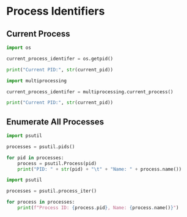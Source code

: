 # Process Identifiers

## Current Process

```python
import os

current_process_identifer = os.getpid()

print("Current PID:", str(current_pid))
```

```python
import multiprocessing

current_process_identifer = multiprocessing.current_process()

print("Current PID:", str(current_pid))
```

## Enumerate All Processes

```python
import psutil

processes = psutil.pids()

for pid in processes:
    process = psutil.Process(pid)
    print("PID: " + str(pid) + "\t" + "Name: " + process.name())
```

```python
import psutil

processes = psutil.process_iter()

for process in processes:
    print(f"Process ID: {process.pid}, Name: {process.name()}")
```